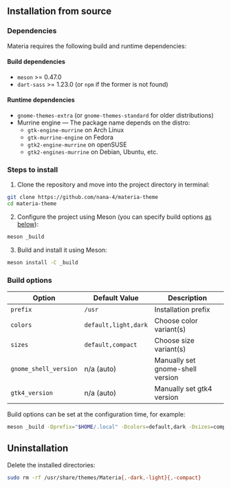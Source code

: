 ## Installation from source

### Dependencies

Materia requires the following build and runtime dependencies:

#### Build dependencies

- `meson` >= 0.47.0
- `dart-sass` >= 1.23.0 (or `npm` if the former is not found)

#### Runtime dependencies

- `gnome-themes-extra` (or `gnome-themes-standard` for older distributions)
- Murrine engine — The package name depends on the distro:
  - `gtk-engine-murrine` on Arch Linux
  - `gtk-murrine-engine` on Fedora
  - `gtk2-engine-murrine` on openSUSE
  - `gtk2-engines-murrine` on Debian, Ubuntu, etc.

### Steps to install

1. Clone the repository and move into the project directory in terminal:

```sh
git clone https://github.com/nana-4/materia-theme
cd materia-theme
```

2. Configure the project using Meson (you can specify build options [as below](#build-options)):

```sh
meson _build
```

3. Build and install it using Meson:

```sh
meson install -C _build
```

### Build options

Option | Default Value | Description
--- | --- | ---
`prefix` | `/usr` | Installation prefix
`colors` | `default,light,dark` | Choose color variant(s)
`sizes` | `default,compact` | Choose size variant(s)
`gnome_shell_version` | n/a (auto) | Manually set gnome-shell version
`gtk4_version` | n/a (auto) | Manually set gtk4 version

Build options can be set at the configuration time, for example:

```sh
meson _build -Dprefix="$HOME/.local" -Dcolors=default,dark -Dsizes=compact
```

## Uninstallation

Delete the installed directories:

```sh
sudo rm -rf /usr/share/themes/Materia{,-dark,-light}{,-compact}
```

